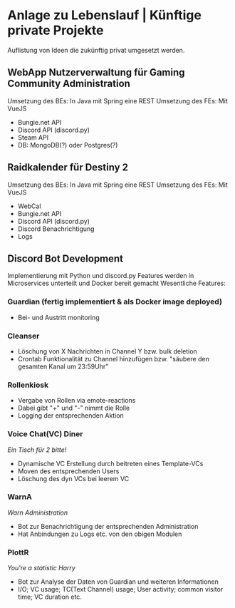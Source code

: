 # Anlage zu Lebenslauf | Künftige private Projekte
Auflistung von Ideen die zukünftig privat umgesetzt werden.


## WebApp Nutzerverwaltung für Gaming Community Administration
Umsetzung des BEs: In Java mit Spring eine REST
Umsetzung des FEs: Mit VueJS
- Bungie.net API
- Discord API (discord.py)
- Steam API
- DB: MongoDB(?) oder Postgres(?) 

## Raidkalender für Destiny 2
Umsetzung des BEs: In Java mit Spring eine REST
Umsetzung des FEs: Mit VueJS
- WebCal 
- Bungie.net API
- Discord API (discord.py)
- Discord Benachrichtigung
- Logs

## Discord Bot Development
Implementierung mit Python und discord.py
Features werden in Microservices unterteilt und Docker bereit gemacht 
Wesentliche Features:

### Guardian (fertig implementiert & als Docker image deployed)
- Bei- und Austritt monitoring 

### Cleanser
- Löschung von X Nachrichten in Channel Y bzw. bulk deletion
- Crontab Funktionalität zu Channel hinzufügen bzw. "säubere den gesamten Kanal um 23:59Uhr"

### Rollenkiosk 
- Vergabe von Rollen via emote-reactions
- Dabei gibt "+" und "-" nimmt die Rolle
- Logging der entsprechenden Aktion

### Voice Chat(VC) Diner
*Ein Tisch für 2 bitte!*
- Dynamische VC Erstellung durch beitreten eines Template-VCs 
- Moven des entsprechenden Users
- Löschung des dyn VCs bei leerem VC

### WarnA
*Warn Administration*
- Bot zur Benachrichtigung der entsprechenden Administration
- Hat Anbindungen zu Logs etc. von den obigen Modulen

### PlottR
*You're a statistic Harry*
- Bot zur Analyse der Daten von Guardian und weiteren Informationen
- I/O; VC usage; TC(Text Channel) usage; User activity; common visitor time; VC duration etc.

